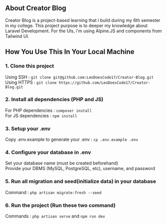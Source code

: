 ## About Creator Blog

Creator Blog is a project-based learning that i build during my 6th semester in my college. This project purpose is to deeper my knowledge about Laravel Development. For the UIs, i'm using Alpine.JS and components from Tailwind UI.

## How You Use This In Your Local Machine

### 1. Clone this project 
Using SSH   : `git clone git@github.com:LeoDoesCode17/Creator-Blog.git` <br>
Using HTTPS : `git clone https://github.com/LeoDoesCode17/Creator-Blog.git`

### 2. Install all dependencies (PHP and JS)
For PHP dependencies : `composer install` <br>
For JS dependencies  : `npm install`

### 3. Setup your .env
Copy .env.example to generate your .env : `cp .env.example .env`

### 4. Configure your database in .env
Set your database name (must be created beforehand) <br>
Provide your DBMS (MySQL, PostgreSQL, etc), username, and password

### 5. Run all migration and seed(initialize data) in your database
Command : `php artisan migrate:fresh --seed`

### 6. Run the project (Run these two command)
Commands : `php artisan serve` and `npm run dev`

